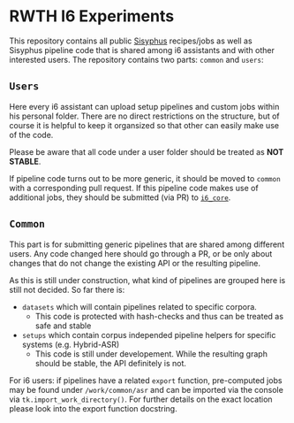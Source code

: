 # RWTH I6 Experiments

This repository contains all public [Sisyphus](https://github.com/rwth-i6/sisyphus) recipes/jobs as well as
Sisyphus pipeline code that is shared among i6 assistants and with other interested users.
The repository contains two parts: `common` and `users`:

`Users`
-------

Here every i6 assistant can upload setup pipelines and custom jobs within his personal folder.
There are no direct restrictions on the structure, but of course it is helpful to keep it organsized
so that other can easily make use of the code.

Please be aware that all code under a user folder should be treated as **NOT STABLE**.

If pipeline code turns out to be more generic,
it should be moved to `common` with a corresponding pull request.
If this pipeline code makes use of additional jobs,
they should be submitted (via PR) to [`i6_core`](https://github.com/rwth-i6/i6_core).


`Common`
--------

This part is for submitting generic pipelines that are shared among different users.
Any code changed here should go through a PR, or be only about changes that do not change
the existing API or the resulting pipeline.

As this is still under construction, what kind of pipelines are grouped here is still not decided.
So far there is:
 - `datasets` which will contain pipelines related to specific corpora.
   - This code is protected with hash-checks and thus can be treated as safe and stable 
 - `setups` which contain corpus independed pipeline helpers for specific systems (e.g. Hybrid-ASR)
   - This code is still under developement. While the resulting graph should be stable, the API definitely is not. 

For i6 users: if pipelines have a related `export` function,
pre-computed jobs may be found under `/work/common/asr` and can be imported via the console via `tk.import_work_directory()`.
For further details on the exact location please look into the export function docstring.






